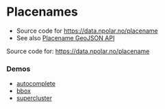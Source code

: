 # Placenames
* Source code for https://data.npolar.no/placename
* See also [Placename GeoJSON API](https://api.npolar.no/placename/?q=&format=geojson)

Source code for: https://data.npolar.no/placename

### Demos

* [autocomplete](http://npolar.github.io/placenames/demo/autocomplete/)
* [bbox](http://npolar.github.io/placenames/demo/bbox/)
* [supercluster](http://npolar.github.io/placenames/demo/supercluster/)

